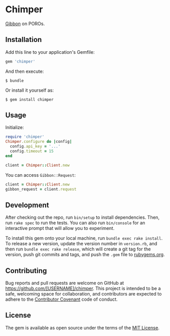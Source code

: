 # Chimper

[Gibbon](https://github.com/amro/gibbon/) on POROs.

## Installation

Add this line to your application's Gemfile:

```ruby
gem 'chimper'
```

And then execute:

    $ bundle

Or install it yourself as:

    $ gem install chimper

## Usage

Initialize:

```ruby
require 'chimper'
Chimper.configure do |config|
  config.api_key = '...'
  config.timeout = 15
end

client = Chimper::Client.new
```

You can access `Gibbon::Request`:

```ruby
client = Chimper::Client.new
gibbon_request = client.request
```

## Development

After checking out the repo, run `bin/setup` to install dependencies. Then, run `rake spec` to run the tests. You can also run `bin/console` for an interactive prompt that will allow you to experiment.

To install this gem onto your local machine, run `bundle exec rake install`. To release a new version, update the version number in `version.rb`, and then run `bundle exec rake release`, which will create a git tag for the version, push git commits and tags, and push the `.gem` file to [rubygems.org](https://rubygems.org).

## Contributing

Bug reports and pull requests are welcome on GitHub at https://github.com/[USERNAME]/chimper. This project is intended to be a safe, welcoming space for collaboration, and contributors are expected to adhere to the [Contributor Covenant](contributor-covenant.org) code of conduct.


## License

The gem is available as open source under the terms of the [MIT License](http://opensource.org/licenses/MIT).
